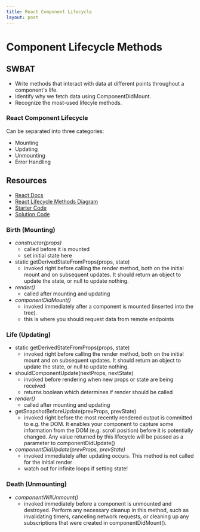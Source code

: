 ```yaml
---
title: React Component Lifecycle
layout: post
---
```


# Component Lifecycle Methods

## SWBAT
* Write methods that interact with data at different points throughout a component's life.
* Identify why we fetch data using ComponentDidMount.
* Recognize the most-used lifecyle methods.


### React Component Lifecycle
Can be separated into three categories:
* Mounting
* Updating
* Unmounting
* Error Handling

## Resources
* [React Docs](https://reactjs.org/docs/react-component.html#the-component-lifecycle)
* [React Lifecycle Methods Diagram](http://projects.wojtekmaj.pl/react-lifecycle-methods-diagram/)
* [Starter Code](https://github.com/learn-co-curriculum/lectures-starter-code/tree/master/react/react-lifecycle-starter-code)
* [Solution Code]()


### Birth (Mounting)
- *constructor(props)*
  - called before it is mounted
  - set initial state here
- static getDerivedStateFromProps(props, state)
  - invoked right before calling the render method, both on the initial mount and on subsequent updates. It should return an object to update the state, or null to update nothing.
- *render()*
  - called after mounting and updating
- *componentDidMount()*
  - invoked immediately after a component is mounted (inserted into the tree).
  - this is where you should request data from remote endpoints

### Life (Updating)
- static getDerivedStateFromProps(props, state)
  - invoked right before calling the render method, both on the initial mount and on subsequent updates. It should return an object to update the state, or null to update nothing.
- shouldComponentUpdate(nextProps, nextState)
  - invoked before rendering when new props or state are being received
  - returns boolean which determines if render should be called
- *render()*
  - called after mounting and updating
- getSnapshotBeforeUpdate(prevProps, prevState)
  - invoked right before the most recently rendered output is committed to e.g. the DOM. It enables your component to capture some information from the DOM (e.g. scroll position) before it is potentially changed. Any value returned by this lifecycle will be passed as a parameter to componentDidUpdate()
- *componentDidUpdate(prevProps, prevState)*
  - invoked immediately after updating occurs. This method is not called for the initial render
  - watch out for infinite loops if setting state!

### Death (Unmounting)
- *componentWillUnmount()*
  -  invoked immediately before a component is unmounted and destroyed. Perform any necessary cleanup in this method, such as invalidating timers, canceling network requests, or cleaning up any subscriptions that were created in componentDidMount().
